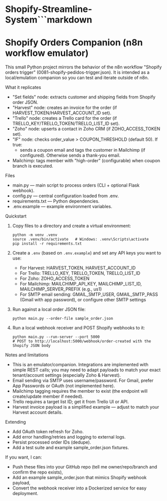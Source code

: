 # Shopify-Streamline-System```markdown
# Shopify Orders Companion (n8n workflow emulator)

This small Python project mirrors the behavior of the n8n workflow "Shopify orders trigger"
(0081-shopify-pedidos-trigger.json). It is intended as a local/emulation companion so you can
test and iterate outside of n8n.

What it replicates
- "Set fields" node: extracts customer and shipping fields from Shopify order JSON.
- "Harvest" node: creates an invoice for the order (if HARVEST_TOKEN/HARVEST_ACCOUNT_ID set).
- "Trello" node: creates a Trello card for the order (if TRELLO_KEY/TRELLO_TOKEN/TRELLO_LIST_ID set).
- "Zoho" node: upserts a contact in Zoho CRM (if ZOHO_ACCESS_TOKEN set).
- "IF" node: checks order_value > COUPON_THRESHOLD (default 50). If true:
  - sends a coupon email and tags the customer in Mailchimp (if configured).
  Otherwise sends a thank-you email.
- Mailchimp: tags member with "high-order" (configurable) when coupon branch is executed.

Files
- main.py — main script to process orders (CLI + optional Flask webhook).
- config.py — central configuration loaded from .env.
- requirements.txt — Python dependencies.
- .env.example — example environment variables.

Quickstart
1. Copy files to a directory and create a virtual environment:
   ```
   python -m venv .venv
   source .venv/bin/activate   # Windows: .venv\Scripts\activate
   pip install -r requirements.txt
   ```

2. Create a `.env` (based on `.env.example`) and set any API keys you want to use:
   - For Harvest: HARVEST_TOKEN, HARVEST_ACCOUNT_ID
   - For Trello: TRELLO_KEY, TRELLO_TOKEN, TRELLO_LIST_ID
   - For Zoho: ZOHO_ACCESS_TOKEN
   - For Mailchimp: MAILCHIMP_API_KEY, MAILCHIMP_LIST_ID, MAILCHIMP_SERVER_PREFIX (e.g., us1)
   - For SMTP email sending: GMAIL_SMTP_USER, GMAIL_SMTP_PASS (Gmail with app password), or configure other SMTP settings

3. Run against a local order JSON file:
   ```
   python main.py --order-file sample_order.json
   ```

4. Run a local webhook receiver and POST Shopify webhooks to it:
   ```
   python main.py --run-server --port 5000
   # POST to http://localhost:5000/webhook/order-created with the Shopify JSON body
   ```

Notes and limitations
- This is an emulator/companion. Integrations are implemented with simple REST calls; you
  may need to adapt payloads to match your exact tenant/account settings (especially Zoho & Harvest).
- Email sending via SMTP uses username/password. For Gmail, prefer App Passwords or OAuth (not implemented here).
- Mailchimp tagging requires the member to exist (the endpoint will create/update member if needed).
- Trello requires a target list ID; get it from Trello UI or API.
- Harvest invoice payload is a simplified example — adjust to match your Harvest account details.

Extending
- Add OAuth token refresh for Zoho.
- Add error handling/retries and logging to external logs.
- Persist processed order IDs (dedupe).
- Add a test suite and example sample_order.json fixtures.

If you want, I can:
- Push these files into your GitHub repo (tell me owner/repo/branch and confirm the repo exists),
- Add an example sample_order.json that mimics Shopify webhook payload,
- Convert the webhook receiver into a Dockerized service for easy deployment.
```
